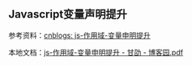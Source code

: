 ## Javascript变量声明提升

参考资料：[cnblogs: js-作用域-变量申明提升](https://www.cnblogs.com/gshao/p/9561029.html)

本地文档：[js-作用域-变量申明提升 - 甘劭 - 博客园.pdf](file://../assets/doc)